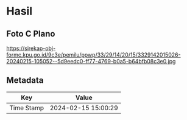 # Hasil

## Foto C Plano

https://sirekap-obj-formc.kpu.go.id/9c3e/pemilu/ppwp/33/29/14/20/15/3329142015026-20240215-105052--5d9eedc0-ff77-4769-b0a5-b64bfb08c3e0.jpg


## Metadata

| Key        | Value               |
| ---------- | ------------------- |
| Time Stamp | 2024-02-15 15:00:29 |



